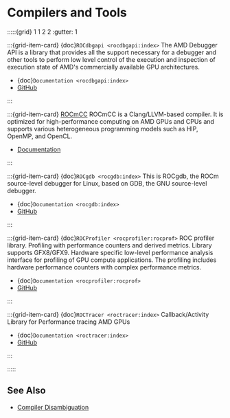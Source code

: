# Compilers and Tools

:::::{grid} 1 1 2 2
:gutter: 1

:::{grid-item-card} {doc}`ROCdbgapi <rocdbgapi:index>`
The AMD Debugger API is a library that provides all the support necessary for a
debugger and other tools to perform low level control of the execution and
inspection of execution state of AMD's commercially available GPU architectures.

- {doc}`Documentation <rocdbgapi:index>`
- [GitHub](https://github.com/ROCm-Developer-Tools/ROCdbgapi/)

:::

:::{grid-item-card} [ROCmCC](./rocmcc/rocmcc)
ROCmCC is a Clang/LLVM-based compiler. It is optimized for high-performance
computing on AMD GPUs and CPUs and supports various heterogeneous programming
models such as HIP, OpenMP, and OpenCL.

- [Documentation](./rocmcc/rocmcc)

:::

:::{grid-item-card} {doc}`ROCgdb <rocgdb:index>`
This is ROCgdb, the ROCm source-level debugger for Linux, based on GDB, the GNU source-level debugger.

- {doc}`Documentation <rocgdb:index>`
- [GitHub](https://github.com/ROCm-Developer-Tools/ROCgdb/)

:::

:::{grid-item-card} {doc}`ROCProfiler <rocprofiler:rocprof>`
ROC profiler library. Profiling with performance counters and derived metrics. Library supports GFX8/GFX9. Hardware specific low-level performance analysis interface for profiling of GPU compute applications. The profiling includes hardware performance counters with complex performance metrics.

- {doc}`Documentation <rocprofiler:rocprof>`
- [GitHub](https://github.com/ROCm-Developer-Tools/rocprofiler/)

:::

:::{grid-item-card} {doc}`ROCTracer <roctracer:index>`
Callback/Activity Library for Performance tracing AMD GPUs

- {doc}`Documentation <roctracer:index>`
- [GitHub](https://github.com/ROCm-Developer-Tools/roctracer)

:::

:::::

## See Also

- [Compiler Disambiguation](../understand/compiler_disambiguation.md)
